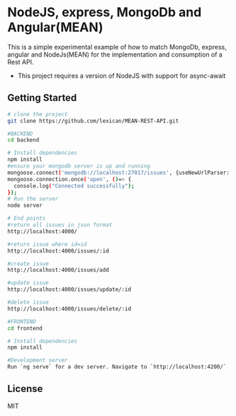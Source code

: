 NodeJS, express, MongoDb and Angular(MEAN)
==================================

This is a simple experimental example of how to match MongoDb, express, angular and NodeJs(MEAN) for the implementation and consumption of a Rest API.

- This project requires a version of NodeJS with support for async-await

Getting Started
---------------

```sh
# clone the project
git clone https://github.com/lexican/MEAN-REST-API.git

#BACKEND
cd backend

# Install dependencies
npm install
#ensure your mongodb server is up and running
mongoose.connect('mongodb://localhost:27017/issues', {useNewUrlParser: true});
mongoose.connection.once('open', ()=> {
  console.log("Connected successfully");
});
# Run the server
node server

# End points
#return all issues in json format
http://localhost:4000/

#return issue where id=id 
http://localhost:4000/issues/:id

#create issue
http://localhost:4000/issues/add

#update issue
http://localhost:4000/issues/update/:id

#delete issue
http://localhost:4000/issues/delete/:id

```


```sh
#FRONTEND
cd frontend

# Install dependencies
npm install

#Development server
Run `ng serve` for a dev server. Navigate to `http://localhost:4200/`


```
License
-------

MIT
